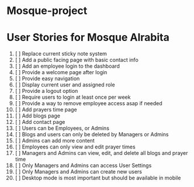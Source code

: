 # Mosque-project
# User Stories for Mosque Alrabita

1. [ ] Replace current sticky note system
2. [ ] Add a public facing page with basic contact info 
3. [ ] Add an employee login to the dashboard
4. [ ] Provide a welcome page after login 
5. [ ] Provide easy navigation
6. [ ] Display current user and assigned role 
7. [ ] Provide a logout option 
8. [ ] Require users to login at least once per week
9. [ ] Provide a way to remove employee access asap if needed 
10. [ ] Add prayers time page 
11. [ ] Add blogs page
12. [ ] Add contact page
13. [ ] Users can be Employees, or Admins 
14. [ ] Blogs and users can only be deleted by Managers or Admins 
15. [ ] Admins can add more content
16. [ ] Employees can only view and edit prayer times  
17. [ ] Managers and Admins can view, edit, and delete all blogs and prayer time 
18. [ ] Only Managers and Admins can access User Settings 
19. [ ] Only Managers and Admins can create new users 
20. [ ] Desktop mode is most important but should be available in mobile 